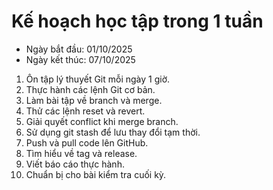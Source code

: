# Kế hoạch học tập trong 1 tuần
- Ngày bắt đầu: 01/10/2025
- Ngày kết thúc: 07/10/2025
1. Ôn tập lý thuyết Git mỗi ngày 1 giờ.
2. Thực hành các lệnh Git cơ bản.
3. Làm bài tập về branch và merge.
4. Thử các lệnh reset và revert.
5. Giải quyết conflict khi merge branch.
6. Sử dụng git stash để lưu thay đổi tạm thời.
7. Push và pull code lên GitHub.
8. Tìm hiểu về tag và release.
9. Viết báo cáo thực hành.
10. Chuẩn bị cho bài kiểm tra cuối kỳ.
